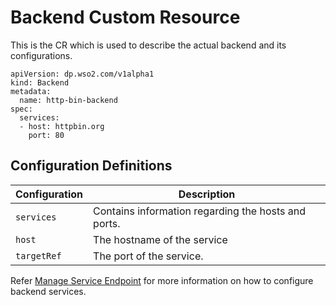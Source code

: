 # Backend Custom Resource

 This is the CR which is used to describe the actual backend and its configurations.

```
apiVersion: dp.wso2.com/v1alpha1
kind: Backend
metadata:
  name: http-bin-backend
spec:
  services:
  - host: httpbin.org
    port: 80
```

## Configuration Definitions

<table>
    <thead>
      <tr>
        <th>Configuration</th>
        <th>Description</th>
      </tr>
    </thead>
    <tbody>
      <tr>
        <td style="white-space: nowrap;"><code>services</code></td>
        <td>Contains information regarding the hosts and ports.</td>
      </tr>
      <tr>
        <td style="white-space: nowrap;"><code>host</code></td>
        <td>The hostname of the service</td>
      </tr>
      <tr>
        <td style="white-space: nowrap;"><code>targetRef</code></td>
        <td>The port of the service.</td>
      </tr>
    </tbody>
</table>

Refer [Manage Service Endpoint](../../create-api/manage-service-endpoint/manage-certificate) for more information on how to configure backend services.

